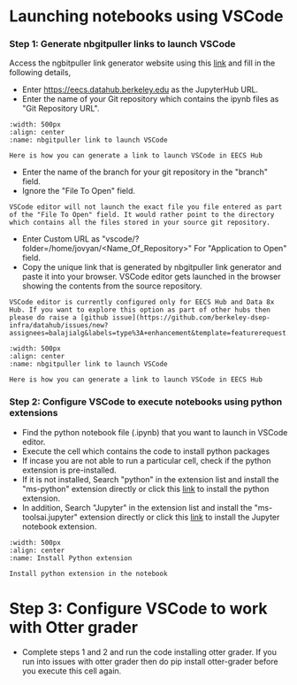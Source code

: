 # Launching notebooks using VSCode

### Step 1: Generate nbgitpuller links to launch VSCode

Access the ngbitpuller link generator website using this [link](https://jupyterhub.github.io/nbgitpuller/link) and fill in the following details,
- Enter https://eecs.datahub.berkeley.edu as the JupyterHub URL.
- Enter the name of your Git repository which contains the ipynb files as "Git Repository URL". 

```{figure} ../images/reponame.PNG
:width: 500px
:align: center
:name: nbgitpuller link to launch VSCode

Here is how you can generate a link to launch VSCode in EECS Hub
```

- Enter the name of the branch for your git repository in the "branch" field.
- Ignore the "File To Open" field.

```{note}
VSCode editor will not launch the exact file you file entered as part of the "File To Open" field. It would rather point to the directory which contains all the files stored in your source git repository.
```

- Enter Custom URL as "vscode/?folder=/home/jovyan/<Name_Of_Repository>" For "Application to Open" field.
- Copy the unique link that is generated by nbgitpuller link generator and paste it into your browser. VSCode editor gets launched in the browser showing the contents from the source repository.

```{note}
VSCode editor is currently configured only for EECS Hub and Data 8x Hub. If you want to explore this option as part of other hubs then please do raise a [github issue](https://github.com/berkeley-dsep-infra/datahub/issues/new?assignees=balajialg&labels=type%3A+enhancement&template=featurerequest.md)
```

```{figure} ../images/vscode_link_generator.PNG
:width: 500px
:align: center
:name: nbgitpuller link to launch VSCode

Here is how you can generate a link to launch VSCode in EECS Hub
```

### Step 2: Configure VSCode to execute notebooks using python extensions

- Find the python notebook file (.ipynb) that you want to launch in VSCode editor.
- Execute the cell which contains the code to install python packages
- If incase you are not able to run a particular cell, check if the python extension is pre-installed. 
- If it is not installed, Search "python" in the extension list and install the "ms-python" extension directly or click this [link](https://open-vsx.org/extension/ms-python/python) to install the python extension.
- In addition, Search "Jupyter" in the extension list and install the "ms-toolsai.jupyter" extension directly or click this [link](https://open-vsx.org/extension/ms-toolsai/jupyter) to install the Jupyter notebook extension.


```{figure} ../images/python_extension.PNG
:width: 500px
:align: center
:name: Install Python extension

Install python extension in the notebook
```

# Step 3: Configure VSCode to work with Otter grader

- Complete steps 1 and 2 and run the code installing otter grader. 
If you run into issues with otter grader then do pip install otter-grader before you execute this cell again.